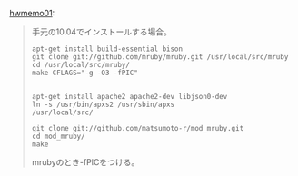 <p><a href="http://hwmemo01.tumblr.com/post/24670204725/ubutu-mod-mruby" class="tumblr_blog">hwmemo01</a>:</p>

<blockquote><p>手元の10.04でインストールする場合。</p>

<pre><code>apt-get install build-essential bison
git clone git://github.com/mruby/mruby.git /usr/local/src/mruby
cd /usr/local/src/mruby/
make CFLAGS="-g -O3 -fPIC"


apt-get install apache2 apache2-dev libjson0-dev
ln -s /usr/bin/apxs2 /usr/sbin/apxs
/usr/local/src/

git clone git://github.com/matsumoto-r/mod_mruby.git
cd mod_mruby/
make
</code></pre>

<p>mrubyのとき-fPICをつける。</p></blockquote>

<p></p>
